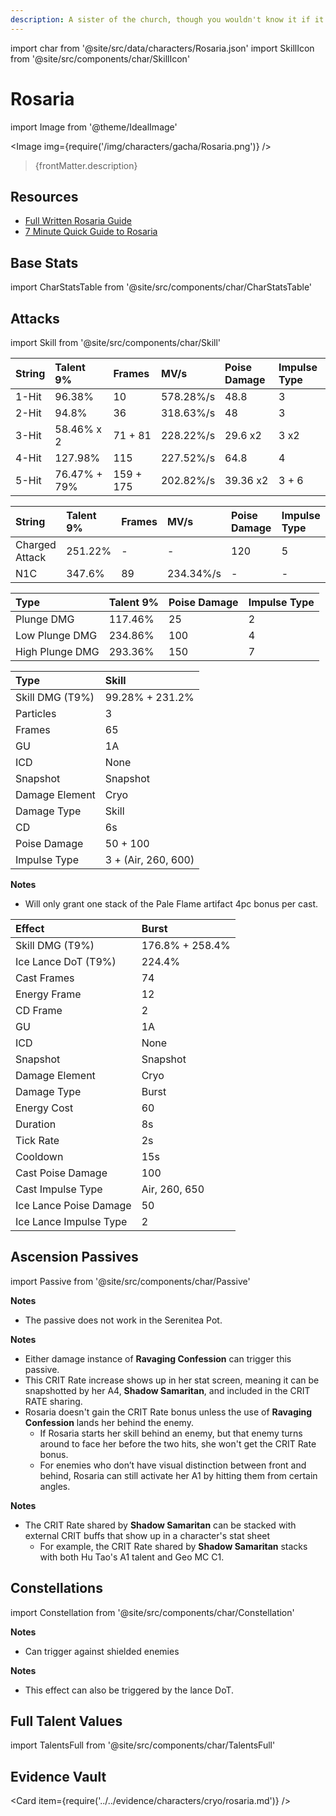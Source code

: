 ```yaml
---
description: A sister of the church, though you wouldn't know it if it weren't for her attire. Known for her sharp, cold words and manner, she often works alone.
---
```


import char from '@site/src/data/characters/Rosaria.json'
import SkillIcon from '@site/src/components/char/SkillIcon'

# Rosaria

import Image from '@theme/IdealImage'

<Image img={require('/img/characters/gacha/Rosaria.png')} />
<blockquote>{frontMatter.description}</blockquote>

## Resources

* [Full Written Rosaria Guide](https://keqingmains.com/rosaria/)
* [7 Minute Quick Guide to Rosaria](https://youtu.be/JQ01_OKxdbs)

## Base Stats

import CharStatsTable from '@site/src/components/char/CharStatsTable'

<CharStatsTable char={char} />

## Attacks

import Skill from '@site/src/components/char/Skill'

<Tabs>
<TabItem value='na' label='Normal Attacks'>
<SkillIcon char={char} skill='na' />
<div class='talent-columns'>
<Skill char={char} skill='na' sectionFilter='Normal Attack' />

| String | Talent 9%    | Frames    | MV/s      | Poise Damage | Impulse Type |
| :----- | :----------- | :-------- | :-------- | :----------- | :----------- |
| 1-Hit  | 96.38%       | 10        | 578.28%/s | 48.8         | 3            |
| 2-Hit  | 94.8%        | 36        | 318.63%/s | 48           | 3            |
| 3-Hit  | 58.46% x 2   | 71 + 81   | 228.22%/s | 29.6 x2      | 3 x2         |
| 4-Hit  | 127.98%      | 115       | 227.52%/s | 64.8         | 4            |
| 5-Hit  | 76.47% + 79% | 159 + 175 | 202.82%/s | 39.36 x2     | 3 + 6        |

</div>
<div class='talent-columns'>
<Skill char={char} skill='na' sectionFilter='Charged Attack' />

| String         | Talent 9% | Frames | MV/s      | Poise Damage | Impulse Type |
| :------------- | :-------- | :----- | :-------- | :----------- | :----------- |
| Charged Attack | 251.22%   | -      | -         | 120          | 5            |
| N1C            | 347.6%    | 89     | 234.34%/s | -            | -            |

</div>
<div class='talent-columns'>
<Skill char={char} skill='na' sectionFilter='Plunging Attack' />

| Type            | Talent 9% | Poise Damage | Impulse Type |
| :-------------- | :-------- | :----------- | :----------- |
| Plunge DMG      | 117.46%   | 25           | 2            |
| Low Plunge DMG  | 234.86%   | 100          | 4            |
| High Plunge DMG | 293.36%   | 150          | 7            |

</div>
</TabItem>

<TabItem value='e' label='Skill'>
<SkillIcon char={char} skill='e' />
<div class='talent-columns'>
<Skill char={char} skill='e' />

| Type              | Skill                 |
| :---------------- | :-------------------- |
| Skill DMG \(T9%\) | 99.28% + 231.2%       |
| Particles         | 3                     |
| Frames            | 65                    |
| GU                | 1A                    |
| ICD               | None                  |
| Snapshot          | Snapshot              |
| Damage Element    | Cryo                  |
| Damage Type       | Skill                 |
| CD                | 6s                    |
| Poise Damage      | 50 + 100              |
| Impulse Type      | 3 + \(Air, 260, 600\) |

</div>

**Notes**

* Will only grant one stack of the Pale Flame artifact 4pc bonus per cast.

</TabItem>

<TabItem value='q' label='Burst'>
<SkillIcon char={char} skill='q' />
<div class='talent-columns'>
<Skill char={char} skill='q'/>

| Effect                 | Burst           |
| :--------------------- | :-------------- |
| Skill DMG \(T9%\)      | 176.8% + 258.4% |
| Ice Lance DoT \(T9%\)  | 224.4%          |
| Cast Frames            | 74              |
| Energy Frame           | 12              |
| CD Frame               | 2               |
| GU                     | 1A              |
| ICD                    | None            |
| Snapshot               | Snapshot        |
| Damage Element         | Cryo            |
| Damage Type            | Burst           |
| Energy Cost            | 60              |
| Duration               | 8s              |
| Tick Rate              | 2s              |
| Cooldown               | 15s             |
| Cast Poise Damage      | 100             |
| Cast Impulse Type      | Air, 260, 650   |
| Ice Lance Poise Damage | 50              |
| Ice Lance Impulse Type | 2               |

</div>
</TabItem>
</Tabs>

## Ascension Passives

import Passive from '@site/src/components/char/Passive'

<Tabs>
<TabItem value='passive' label='Passive'>
<Passive char={char} passive={2} />

**Notes**

* The passive does not work in the Serenitea Pot.

</TabItem>

<TabItem value='a1' label='Ascension 1'>
<Passive char={char} passive={0} />

**Notes**

* Either damage instance of **Ravaging Confession** can trigger this passive.
* This CRIT Rate increase shows up in her stat screen, meaning it can be snapshotted by her A4, **Shadow Samaritan**, and included in the CRIT RATE sharing.
* Rosaria doesn't gain the CRIT Rate bonus unless the use of **Ravaging Confession** lands her behind the enemy.
  * If Rosaria starts her skill behind an enemy, but that enemy turns around to face her before the two hits, she won't get the CRIT Rate bonus.
  * For enemies who don’t have visual distinction between front and behind, Rosaria can still activate her A1 by hitting them from certain angles.

</TabItem>

<TabItem value="a4" label="Ascension 4">
<Passive char={char} passive={1} />

**Notes**

* The CRIT Rate shared by **Shadow Samaritan** can be stacked with external CRIT buffs that show up in a character's stat sheet
  * For example, the CRIT Rate shared by **Shadow Samaritan** stacks with both Hu Tao's A1 talent and Geo MC C1.

</TabItem>
</Tabs>

## Constellations

import Constellation from '@site/src/components/char/Constellation'

<Tabs>
<TabItem value='c1' label='C1'>
<Constellation char={char} constellation={1} />

**Notes**

* Can trigger against shielded enemies

</TabItem>

<TabItem value='c2' label='C2'>
<Constellation char={char} constellation={2} />
</TabItem>

<TabItem value='c3' label='C3'>
<Constellation char={char} constellation={3} />
</TabItem>

<TabItem value='c4' label='C4'>
<Constellation char={char} constellation={4} />
</TabItem>

<TabItem value='c5' label='C5'>
<Constellation char={char} constellation={5} />
</TabItem>

<TabItem value='c6' label='C6'>
<Constellation char={char} constellation={6} />

**Notes**

* This effect can also be triggered by the lance DoT.

</TabItem>
</Tabs>

## Full Talent Values

import TalentsFull from '@site/src/components/char/TalentsFull'

<TalentsFull char={char}/>

## Evidence Vault

<Card item={require('../../evidence/characters/cryo/rosaria.md')} />
